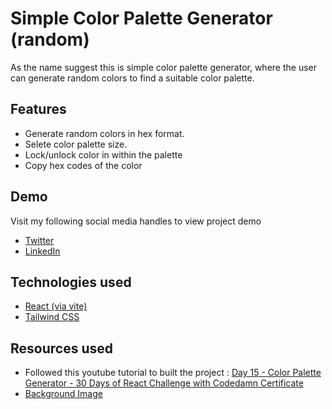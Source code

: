 # Simple Color Palette Generator (random)

As the name suggest this is simple color palette generator, where the user can generate random colors to find a suitable color palette.

## Features

- Generate random colors in hex format.
- Selete color palette size.
- Lock/unlock color in within the palette
- Copy hex codes of the color

## Demo

Visit my following social media handles to view project demo

- [Twitter](https://x.com/RCOM363/status/1791834011918324025)
- [LinkedIn](https://www.linkedin.com/posts/rahul-lankeppanavar-bb3260264_react-learninpublic-github-activity-7197601460862214145-MPHW?utm_source=share&utm_medium=member_desktop)

## Technologies used

- [React (via vite)](https://vitejs.dev/guide/)
- [Tailwind CSS](https://tailwindcss.com/docs/guides/vite)

## Resources used

- Followed this youtube tutorial to built the project : [Day 15 - Color Palette Generator - 30 Days of React Challenge with Codedamn Certificate](https://youtu.be/O7oH5hncTfc?si=6mnaH3aYbIe9ljrS)
- [Background Image](https://images.pexels.com/photos/7130555/pexels-photo-7130555.jpeg)
